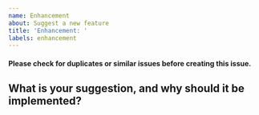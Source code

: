 ```yaml
---
name: Enhancement
about: Suggest a new feature
title: 'Enhancement: '
labels: enhancement
---
```

[weed]: <> (i swear)
[weed]: <> (one issue per suggestion Please)

#### Please check for duplicates or similar issues before creating this issue.
## What is your suggestion, and why should it be implemented?
